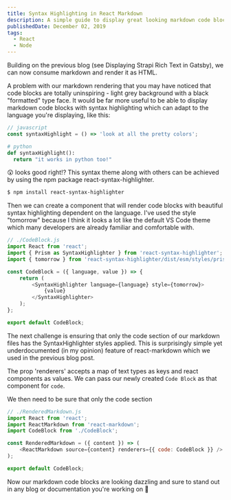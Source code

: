 ```yaml
---
title: Syntax Highlighting in React Markdown
description: A simple guide to display great looking markdown code blocks in react
publishedDate: December 02, 2019
tags:
  - React
  - Node
---
```


Building on the previous blog (see Displaying Strapi Rich Text in Gatsby), we can now consume markdown and render it as HTML.

A problem with our markdown rendering that you may have noticed that code blocks are totally uninspiring - light grey background with a black "formatted" type face. It would be far more useful to be able to display markdown code blocks with syntax highlighting which can adapt to the language you're displaying, like this:

```js
// javascript
const syntaxHighlight = () => 'look at all the pretty colors';
```

```python
# python
def syntaxHighlight():
  return "it works in python too!"
```

😲 looks good right!? This syntax theme along with others can be achieved by using the npm package react-syntax-highlighter.

```bash
$ npm install react-syntax-highlighter
```

Then we can create a component that will render code blocks with beautiful syntax highlighting dependent on the language. I've used the style "tomorrow" because I think it looks a lot like the default VS Code theme which many developers are already familiar and comfortable with.

```js
// ./CodeBlock.js
import React from 'react';
import { Prism as SyntaxHighlighter } from 'react-syntax-highlighter';
import { tomorrow } from 'react-syntax-highlighter/dist/esm/styles/prism';

const CodeBlock = ({ language, value }) => {
	return (
		<SyntaxHighlighter language={language} style={tomorrow}>
			{value}
		</SyntaxHighlighter>
	);
};

export default CodeBlock;
```

The next challenge is ensuring that only the code section of our markdown files has the SyntaxHighlighter styles applied. This is surprisingly simple yet underdocumented (in my opinion) feature of react-markdown which we used in the previous blog post.

The prop 'renderers' accepts a map of text types as keys and react components as values. We can pass our newly created `Code Block` as that component for `code`.

We then need to be sure that only the code section

```js
// ./RenderedMarkdown.js
import React from 'react';
import ReactMarkdown from 'react-markdown';
import CodeBlock from './CodeBlock';

const RenderedMarkdown = ({ content }) => (
	<ReactMarkdown source={content} renderers={{ code: CodeBlock }} />
);

export default CodeBlock;
```

Now our markdown code blocks are looking dazzling and sure to stand out in any blog or documentation you're working on 🙂
